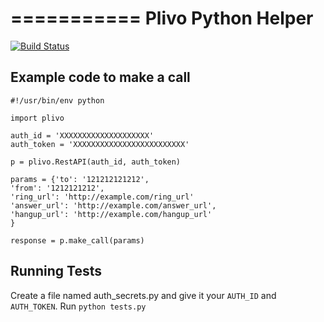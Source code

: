 ===========
Plivo Python Helper
===========

[![Build Status](https://travis-ci.org/agiliq/plivo-python.png?branch=master)](https://travis-ci.org/agiliq/plivo-python)

Example code to make a call
---------------------------

    #!/usr/bin/env python

    import plivo

    auth_id = 'XXXXXXXXXXXXXXXXXXXX'
    auth_token = 'XXXXXXXXXXXXXXXXXXXXXXXXX'

    p = plivo.RestAPI(auth_id, auth_token)

    params = {'to': '121212121212',
    'from': '1212121212',
    'ring_url': 'http://example.com/ring_url'
    'answer_url': 'http://example.com/answer_url',
    'hangup_url': 'http://example.com/hangup_url'
    }

    response = p.make_call(params)


Running Tests
-----------------------

Create a file named auth_secrets.py and give it your `AUTH_ID` and `AUTH_TOKEN`.
Run `python tests.py`
